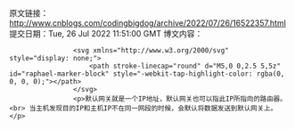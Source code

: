 原文链接：http://www.cnblogs.com/codingbigdog/archive/2022/07/26/16522357.html
提交日期：Tue, 26 Jul 2022 11:51:00 GMT
博文内容：

                    <svg xmlns="http://www.w3.org/2000/svg" style="display: none;">
                        <path stroke-linecap="round" d="M5,0 0,2.5 5,5z" id="raphael-marker-block" style="-webkit-tap-highlight-color: rgba(0, 0, 0, 0);"></path>
                    </svg>
                    <p>默认网关就是一个IP地址，默认网关也可以指此IP所指向的路由器。<br> 当主机发现目的IP和主机IP不在同一网段的时候，会默认将数据发送到默认网关上。</p>
                